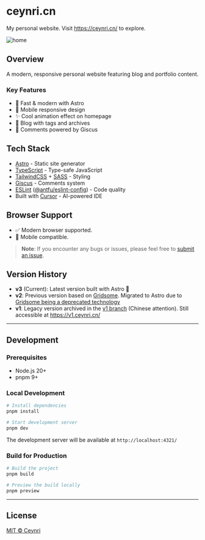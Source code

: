# ceynri.cn

<!-- [![deploy workflow](https://github.com/ceynri/ceynri.cn/actions/workflows/deploy-website.yml/badge.svg)](https://github.com/ceynri/ceynri.cn/actions/workflows/deploy-website.yml) -->

My personal website. Visit <https://ceynri.cn/> to explore.

![home](https://github.com/user-attachments/assets/c5ed9862-0739-4d79-84fd-2413eaee90d2)

## Overview

A modern, responsive personal website featuring blog and portfolio content.

### Key Features

- 🚀 Fast & modern with Astro
- 📱 Mobile responsive design
- ✨ Cool animation effect on homepage
- 📝 Blog with tags and archives
- 💬 Comments powered by Giscus

<!--
### Structure

<details>
<summary>Home - A fancy single-screen page.</summary>

![Home](https://cdn.jsdelivr.net/gh/ceynri/assets@main/images/1624279447155-home.png)

Home logo and impression image add perspective effect for fun:

![perspective](https://cdn.jsdelivr.net/gh/ceynri/assets@main/images/1624284710324-move.gif)

</details>

<details>
<summary>Blog - The main part of the website. Chinese attention.</summary>

![Blog](https://cdn.jsdelivr.net/gh/ceynri/assets@main/images/1624279421290-blog.png)

</details>

<details>
<summary>Archive - Posts archived by year.</summary>

![archive](https://cdn.jsdelivr.net/gh/ceynri/assets@main/images/1624279909009-archive.png)

</details>

<details>
<summary>About - About me, about name, about...</summary>

![about](https://cdn.jsdelivr.net/gh/ceynri/assets@main/images/1624279861902-about.png)

</details>

<details>
<summary>Tags - Posts aggregated according to the contained tags.</summary>

![tag](https://cdn.jsdelivr.net/gh/ceynri/assets@main/images/1624279924010-tag.png)

</details>

TODO: floating image effect
-->

## Tech Stack

- [Astro](https://astro.build/) - Static site generator
- [TypeScript](https://www.typescriptlang.org/) - Type-safe JavaScript
- [TailwindCSS](https://tailwindcss.com/) + [SASS](https://sass-lang.com/) - Styling
- [Giscus](https://github.com/laymonage/giscus) - Comments system
- [ESLint](https://eslint.org/) ([@antfu/eslint-config](https://github.com/antfu/eslint-config)) - Code quality
- Built with [Cursor](https://www.cursor.com/) - AI-powered IDE
<!-- - [Github Action](https://github.com/ceynri/ceynri.cn/actions) -->

## Browser Support

- ✅ Modern browser supported.
- 📱 Mobile compatible.

> **Note**: If you encounter any bugs or issues, please feel free to [submit an issue](https://github.com/ceynri/ceynri.cn/issues).

## Version History

- **v3** (Current): Latest version built with Astro 🚀
- **v2**: Previous version based on [Gridsome](https://gridsome.org/). Migrated to Astro due to [Gridsome being a deprecated technology](https://github.com/gridsome/gridsome/issues/1684)
- **v1**: Legacy version archived in the [v1 branch](https://github.com/ceynri/ceynri.cn/tree/v1) (Chinese attention). Still accessible at <https://v1.ceynri.cn/>

---

## Development

### Prerequisites

- Node.js 20+
- pnpm 9+

### Local Development

```bash
# Install dependencies
pnpm install

# Start development server
pnpm dev
```

The development server will be available at `http://localhost:4321/`

### Build for Production

```bash
# Build the project
pnpm build

# Preview the build locally
pnpm preview
```

---

## License

[MIT © Ceynri](./LICENSE)
